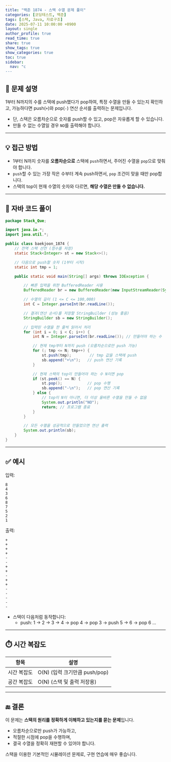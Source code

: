 ```yaml
---
title: "백준 1874 - 스택 수열 문제 풀이"
categories: [코딩테스트, 백준]
tags: [스택, Java, 자료구조]
date: 2025-07-11 10:00:00 +0900
layout: single
author_profile: true
read_time: true
share: true
show_tags: true
show_categories: true
toc: true
sidebar:
  nav: "c
---
```


## 📘 문제 설명

1부터 N까지의 수를 스택에 push했다가 pop하여, 특정 수열을 만들 수 있는지 확인하고, 가능하다면 push(`+`)와 pop(`-`) 연산 순서를 출력하는 문제입니다.

- 단, 스택은 오름차순으로 숫자를 push할 수 있고, pop은 자유롭게 할 수 있습니다.
- 만들 수 없는 수열일 경우 `NO`를 출력해야 합니다.

---

## 💡 접근 방법

- 1부터 N까지 숫자를 **오름차순으로** 스택에 `push`하면서, 주어진 수열을 `pop`으로 맞춰야 합니다.
- `push`할 수 있는 가장 작은 수부터 계속 push하면서, `pop` 조건이 맞을 때만 pop합니다.
- 스택의 top이 현재 수열의 숫자와 다르면, **해당 수열은 만들 수 없습니다.**

---

## 📄 자바 코드 풀이

```java
package Stack_Que;

import java.io.*;
import java.util.*;

public class baekjoon_1874 {
    // 전역 스택 선언 (정수를 저장)
    static Stack<Integer> st = new Stack<>();

    // 다음으로 push할 숫자 (1부터 시작)
    static int tmp = 1;

    public static void main(String[] args) throws IOException {

        // 빠른 입력을 위한 BufferedReader 사용
        BufferedReader br = new BufferedReader(new InputStreamReader(System.in));

        // 수열의 길이 (1 <= C <= 100,000)
        int C = Integer.parseInt(br.readLine());

        // 결과(연산 순서)를 저장할 StringBuilder (성능 좋음)
        StringBuilder sb = new StringBuilder();

        // 입력된 수열을 한 줄씩 읽어서 처리
        for (int i = 0; i < C; i++) {
            int N = Integer.parseInt(br.readLine()); // 만들어야 하는 수

            // 현재 tmp부터 N까지 push (오름차순으로만 push 가능)
            for (; tmp <= N; tmp++) {
                st.push(tmp);        // tmp 값을 스택에 push
                sb.append("+\n");   // push 연산 기록
            }

            // 현재 스택의 top이 만들어야 하는 수 N이면 pop
            if (st.peek() == N) {
                st.pop();           // pop 수행
                sb.append("-\n");   // pop 연산 기록
            } else {
                // top이 N이 아니면, 더 이상 올바른 수열을 만들 수 없음
                System.out.println("NO");
                return; // 프로그램 종료
            }
        }

        // 모든 수열을 성공적으로 만들었으면 연산 출력
        System.out.println(sb);
    }
}

```

---

## ✅ 예시

입력:

```
8
4
3
6
8
7
5
2
1
```

출력:

```
+
+
+
+
-
-
+
+
-
+
+
-
-
-
-
-
```

- 스택이 다음처럼 동작합니다:
  - push: 1 → 2 → 3 → 4 → pop 4 → pop 3 → push 5 → 6 → pop 6 ...

---

## ⏱️ 시간 복잡도

| 항목        | 설명                          |
| ----------- | ----------------------------- |
| 시간 복잡도 | O(N) (입력 크기만큼 push/pop) |
| 공간 복잡도 | O(N) (스택 및 출력 저장용)    |

---

## 🔚 결론

이 문제는 **스택의 원리를 정확하게 이해하고 있는지를 묻는 문제**입니다.

- 오름차순으로만 push가 가능하고,
- 적절한 시점에 pop을 수행하며,
- 결국 수열을 정확히 재현할 수 있어야 합니다.

스택을 이용한 기본적인 시뮬레이션 문제로, 구현 연습에 매우 좋습니다.

